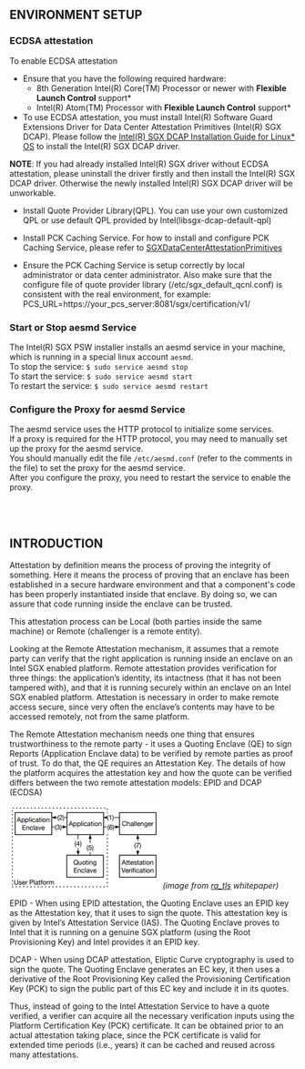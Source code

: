 ## ENVIRONMENT SETUP

### ECDSA attestation
To enable ECDSA attestation    
- Ensure that you have the following required hardware:
  * 8th Generation Intel(R) Core(TM) Processor or newer with **Flexible Launch Control** support*
  * Intel(R) Atom(TM) Processor with **Flexible Launch Control** support*
- To use ECDSA attestation, you must install Intel(R) Software Guard Extensions Driver for Data Center Attestation Primitives (Intel(R) SGX DCAP).
Please follow the [Intel(R) SGX DCAP Installation Guide for Linux* OS](https://download.01.org/intel-sgx/latest/dcap-latest/linux/docs/Intel_SGX_SW_Installation_Guide_for_Linux.pdf) to install the Intel(R) SGX DCAP driver.

**NOTE**: If you had already installed Intel(R) SGX driver without ECDSA attestation, please uninstall the driver firstly and then install the Intel(R) SGX DCAP driver. Otherwise the newly installed Intel(R) SGX DCAP driver will be unworkable.

- Install Quote Provider Library(QPL). You can use your own customized QPL or use default QPL provided by Intel(libsgx-dcap-default-qpl)

- Install PCK Caching Service. For how to install and configure PCK Caching
Service, please refer to [SGXDataCenterAttestationPrimitives](https://github.com/intel/SGXDataCenterAttestationPrimitives/tree/master/QuoteGeneration/pccs)
- Ensure the PCK Caching Service is setup correctly by local administrator or data center administrator. Also make sure that the configure file of quote provider library (/etc/sgx_default_qcnl.conf) is consistent with the real environment, for example: PCS_URL=https://your_pcs_server:8081/sgx/certification/v1/

### Start or Stop aesmd Service
The Intel(R) SGX PSW installer installs an aesmd service in your machine, which is running in a special linux account `aesmd`.  
To stop the service: `$ sudo service aesmd stop`  
To start the service: `$ sudo service aesmd start`  
To restart the service: `$ sudo service aesmd restart`

### Configure the Proxy for aesmd Service
The aesmd service uses the HTTP protocol to initialize some services.  
If a proxy is required for the HTTP protocol, you may need to manually set up the proxy for the aesmd service.  
You should manually edit the file `/etc/aesmd.conf` (refer to the comments in the file) to set the proxy for the aesmd service.  
After you configure the proxy, you need to restart the service to enable the proxy.

</br>
</br>

## INTRODUCTION
Attestation by definition means the process of proving the integrity of something. 
Here it means the process of proving that an enclave has been established in a secure hardware environment and that a component's code has been properly instantiated inside that enclave. By doing so, we can assure that code running inside the enclave can be trusted.

This attestation process can be Local (both parties inside the same machine) or Remote (challenger is a remote entity).

Looking at the Remote Attestation mechanism, it assumes that a remote party can verify that the right application is running inside an enclave on an Intel SGX enabled platform. 
Remote attestation provides verification for three things: the application’s identity, its intactness (that it has not been tampered with), and that it is running securely within an enclave on an Intel SGX enabled platform. Attestation is necessary in order to make remote access secure, since very often the enclave’s contents may have to be accessed remotely, not from the same platform.


The Remote Attestation mechanism needs one thing that ensures trustworthiness to the remote party - it uses a Quoting Enclave (QE) to sign Reports (Application Enclave data) to be verified by remote parties as proof of trust. To do that, the QE requires an Attestation Key. The details of how the platform acquires the attestation key and how the quote can be verified differs between the two remote attestation models: EPID and DCAP (ECDSA)

![*(image from [ra_tls] whitepaper)*](https://github.com/jcreis/sgx-experiments/blob/main/utils/remote_attest.jpg?raw=true "Remote Attestation") 
*(image from [ra_tls] whitepaper)*

EPID - When using EPID attestation, the Quoting Enclave uses an EPID key as the Attestation key, that it uses to sign the quote. This attestation key is given by Intel’s Attestation Service (IAS). The Quoting Enclave proves to Intel that it is running on a genuine SGX platform (using the Root Provisioning Key) and Intel provides it an EPID key.

DCAP - When using DCAP attestation, Eliptic Curve cryptography is used to sign the quote. The Quoting Enclave generates an EC key, it then uses a derivative of the Root Provisioning Key called the Provisioning Certification Key (PCK) to sign the public part of this EC key and include it in its quotes.

Thus, instead of going to the Intel Attestation Service to have a quote verified, a verifier can acquire all the necessary verification inputs using the Platform Certification Key (PCK) certificate. It can be obtained prior to an actual attestation taking place, since the PCK certificate is valid for extended time periods (i.e., years) it can be cached and reused across many attestations. 

[ra_tls]: https://arxiv.org/ftp/arxiv/papers/1801/1801.05863.pdf
